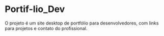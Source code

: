 # Portif-lio_Dev
O projeto é um site desktop de portfólio para desenvolvedores, com links para projetos e contato do profissional. 
